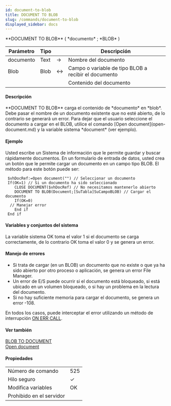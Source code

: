 ```yaml
---
id: document-to-blob
title: DOCUMENT TO BLOB
slug: /commands/document-to-blob
displayed_sidebar: docs
---
```


<!--REF #_command_.DOCUMENT TO BLOB.Syntax-->**DOCUMENT TO BLOB** ( *documento* ; *BLOB* )<!-- END REF-->
<!--REF #_command_.DOCUMENT TO BLOB.Params-->
| Parámetro | Tipo |  | Descripción |
| --- | --- | --- | --- |
| documento | Text | &#8594;  | Nombre del documento |
| Blob | Blob | &#8596;  | Campo o variable de tipo BLOB a recibir el documento |
| || | Contenido del documento |

<!-- END REF-->

#### Descripción 

<!--REF #_command_.DOCUMENT TO BLOB.Summary-->**DOCUMENT TO BLOB** carga el contenido de *documento* en *blob*.<!-- END REF--> Debe pasar el nombre de un documento existente que no esté abierto, de lo contrario se generará un error. Para dejar que el usuario seleccione el documento a cargar en el BLOB, utilice el comando [Open document](open-document.md) y la variable sistema *document* (ver ejemplo).

#### Ejemplo 

Usted escribe un Sistema de información que le permite guardar y buscar rápidamente documentos. En un formulario de entrada de datos, usted crea un botón que le permite cargar un documento en un campo tipo BLOB. El método para este botón puede ser:

```4d
 $vhDocRef:=Open document("") // Seleccionar un documento
 If(OK=1) // Si un documento ha sido seleccionado
    CLOSE DOCUMENT($vhDocRef) // No necesitamos mantenerlo abierto
    DOCUMENT TO BLOB(Document;[SuTabla]SuCampoBLOB) // Cargar el documento
    If(OK=0)
  // Manejar error
    End if
 End if
```

#### Variables y conjuntos del sistema 

La variable sistema OK toma el valor 1 si el documento se carga correctamente, de lo contrario OK toma el valor 0 y se genera un error.

#### Manejo de errores 

* Si trata de cargar (en un BLOB) un documento que no existe o que ya ha sido abierto por otro proceso o aplicación, se genera un error File Manager.
* Un error de E/S puede ocurrir si el documento está bloqueado, si está ubicado en un volumen bloqueado, o si hay un problema en la lectura del documento.
* Si no hay suficiente memoria para cargar el documento, se genera un error -108.

En todos los casos, puede interceptar el error utilizando un método de interrupción [ON ERR CALL](on-err-call.md "ON ERR CALL").

#### Ver también 

[BLOB TO DOCUMENT](blob-to-document.md)  
[Open document](open-document.md)  

#### Propiedades
|  |  |
| --- | --- |
| Número de comando | 525 |
| Hilo seguro | &check; |
| Modifica variables | OK |
| Prohibido en el servidor ||


